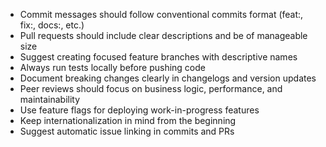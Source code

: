 - Commit messages should follow conventional commits format (feat:, fix:, docs:, etc.)
- Pull requests should include clear descriptions and be of manageable size
- Suggest creating focused feature branches with descriptive names
- Always run tests locally before pushing code
- Document breaking changes clearly in changelogs and version updates
- Peer reviews should focus on business logic, performance, and maintainability
- Use feature flags for deploying work-in-progress features
- Keep internationalization in mind from the beginning
- Suggest automatic issue linking in commits and PRs